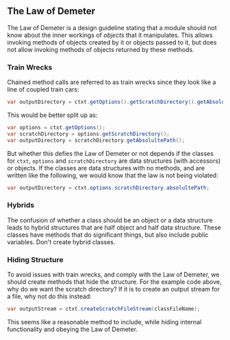## The Law of Demeter

The Law of Demeter is a design guideline stating that a module should not know about the inner
workings of _objects_ that it manipulates.
This allows invoking methods of objects created by it or objects passed to it, but does not allow
invoking methods of objects returned by these methods.

### Train Wrecks

Chained method calls are referred to as train wrecks since they look like a line of
coupled train cars:

```csharp
var outputDirectory = ctxt.getOptions().getScratchDirectory().getAbsolultePath();
```

This would be better split up as:

```csharp
var options = ctxt.getOptions();
var scratchDirectory = options.getScratchDirectory();
var outputDirectory = scratchDirectory.getAbsolultePath();
```

But whether this defies the Law of Demeter or not depends if the classes for `ctxt`, `options`
and `scratchDirectory` are data structures (with accessors) or objects.
If the classes are data structures with no methods, and are written like the following, we would
know that the law is not being violated:

```csharp
var outputDirectory = ctxt.options.scratchDirectory.absolultePath;
```

### Hybrids

The confusion of whether a class should be an object or a data structure leads to hybrid
structures that are half object and half data structure.
These classes have methods that do significant things, but also include public variables.
Don't create hybrid classes.

### Hiding Structure

To avoid issues with train wrecks, and comply with the Law of Demeter, we should create methods
that hide the structure.
For the example code above, why do we want the scratch directory?
If it is to create an output stream for a file, why not do this instead:

```csharp
var outputStream = ctxt.createScratchFileStream(classFileName);
```

This seems like a reasonable method to include, while hiding internal functionality and obeying
the Law of Demeter.
